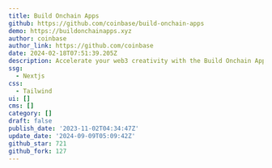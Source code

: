 ```yaml
---
title: Build Onchain Apps
github: https://github.com/coinbase/build-onchain-apps
demo: https://buildonchainapps.xyz
author: coinbase
author_link: https://github.com/coinbase
date: 2024-02-18T07:51:39.205Z
description: Accelerate your web3 creativity with the Build Onchain Apps Toolkit. ️
ssg:
  - Nextjs
css:
  - Tailwind
ui: []
cms: []
category: []
draft: false
publish_date: '2023-11-02T04:34:47Z'
update_date: '2024-09-09T05:09:42Z'
github_star: 721
github_fork: 127
---
```

